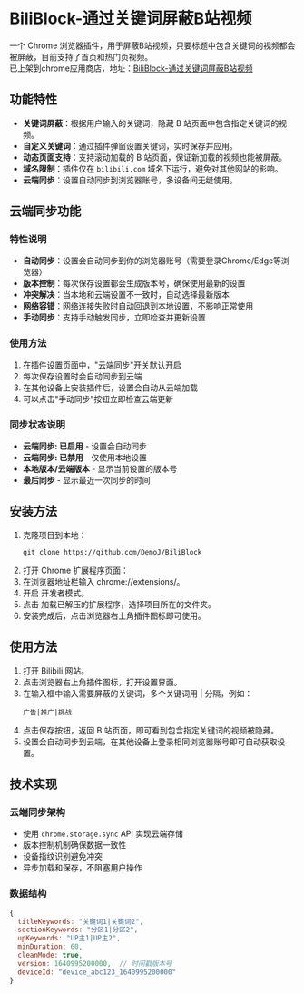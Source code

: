 # BiliBlock-通过关键词屏蔽B站视频

一个 Chrome 浏览器插件，用于屏蔽B站视频，只要标题中包含关键词的视频都会被屏蔽，目前支持了首页和热门页视频。  
已上架到chrome应用商店，地址：[BiliBlock-通过关键词屏蔽B站视频](https://chromewebstore.google.com/detail/biliblock-%E9%80%9A%E8%BF%87%E5%85%B3%E9%94%AE%E8%AF%8D%E5%B1%8F%E8%94%BDb%E7%AB%99%E8%A7%86%E9%A2%91/fhpfjgpkileoggjbochgnjcafenljcdg?utm_source=ext_app_menu)

## 功能特性

- **关键词屏蔽**：根据用户输入的关键词，隐藏 B 站页面中包含指定关键词的视频。
- **自定义关键词**：通过插件弹窗设置关键词，实时保存并应用。
- **动态页面支持**：支持滚动加载的 B 站页面，保证新加载的视频也能被屏蔽。
- **域名限制**：插件仅在 `bilibili.com` 域名下运行，避免对其他网站的影响。
- **云端同步**：设置自动同步到浏览器账号，多设备间无缝使用。

## 云端同步功能

### 特性说明
- **自动同步**：设置会自动同步到你的浏览器账号（需要登录Chrome/Edge等浏览器）
- **版本控制**：每次保存设置都会生成版本号，确保使用最新的设置
- **冲突解决**：当本地和云端设置不一致时，自动选择最新版本
- **网络容错**：网络连接失败时自动回退到本地设置，不影响正常使用
- **手动同步**：支持手动触发同步，立即检查并更新设置

### 使用方法
1. 在插件设置页面中，"云端同步"开关默认开启
2. 每次保存设置时会自动同步到云端
3. 在其他设备上安装插件后，设置会自动从云端加载
4. 可以点击"手动同步"按钮立即检查云端更新

### 同步状态说明
- **云端同步: 已启用** - 设置会自动同步
- **云端同步: 已禁用** - 仅使用本地设置
- **本地版本/云端版本** - 显示当前设置的版本号
- **最后同步** - 显示最近一次同步的时间

## 安装方法
1. 克隆项目到本地：
   ```
   git clone https://github.com/DemoJ/BiliBlock
   ```
2. 打开 Chrome 扩展程序页面：
3. 在浏览器地址栏输入 chrome://extensions/。
4. 开启 开发者模式。
5. 点击 加载已解压的扩展程序，选择项目所在的文件夹。
6. 安装完成后，点击浏览器右上角插件图标即可使用。

## 使用方法
1. 打开 Bilibili 网站。
2. 点击浏览器右上角插件图标，打开设置界面。
3. 在输入框中输入需要屏蔽的关键词，多个关键词用 | 分隔，例如：
    ```
    广告|推广|挑战
    ```
4. 点击保存按钮，返回 B 站页面，即可看到包含指定关键词的视频被隐藏。
5. 设置会自动同步到云端，在其他设备上登录相同浏览器账号即可自动获取设置。

## 技术实现

### 云端同步架构
- 使用 `chrome.storage.sync` API 实现云端存储
- 版本控制机制确保数据一致性
- 设备指纹识别避免冲突
- 异步加载和保存，不阻塞用户操作

### 数据结构
```javascript
{
  titleKeywords: "关键词1|关键词2",
  sectionKeywords: "分区1|分区2", 
  upKeywords: "UP主1|UP主2",
  minDuration: 60,
  cleanMode: true,
  version: 1640995200000,  // 时间戳版本号
  deviceId: "device_abc123_1640995200000"
}
```
